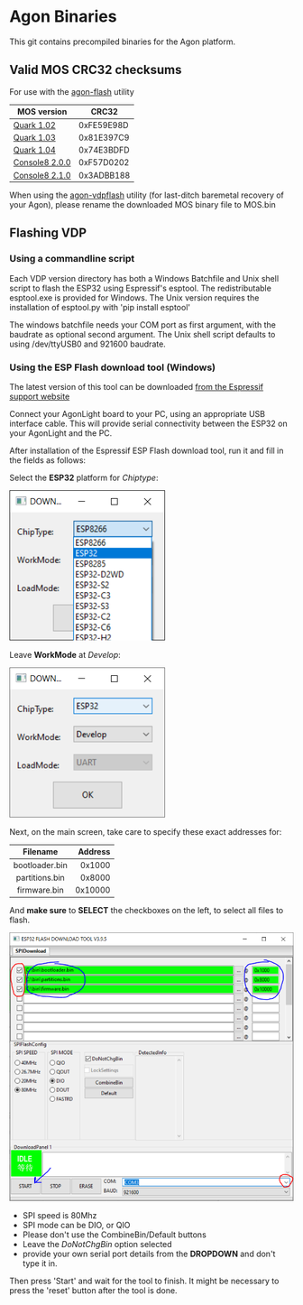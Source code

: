 # Agon Binaries
This git contains precompiled binaries for the Agon platform.

## Valid MOS CRC32 checksums
For use with the [agon-flash](https://github.com/envenomator/agon-flash) utility

| MOS version | CRC32      |
|-------------|------------|
| [Quark 1.02](https://github.com/envenomator/agon-binaries/raw/master/MOS/1.02/MOS.bin)    | 0xFE59E98D |
| [Quark 1.03](https://github.com/breakintoprogram/agon-mos/releases/download/v1.03/MOS.bin)    | 0x81E397C9 |
| [Quark 1.04](https://github.com/breakintoprogram/agon-mos/releases/download/v1.04/MOS.bin)    | 0x74E3BDFD |
| [Console8 2.0.0](https://github.com/AgonConsole8/agon-mos/releases/download/v2.0.0/MOS.bin)    | 0xF57D0202 |
| [Console8 2.1.0](https://github.com/AgonConsole8/agon-mos/releases/download/v2.1.0/MOS.bin)    | 0x3ADBB188 |

When using the [agon-vdpflash](https://github.com/envenomator/agon-vdpflash) utility (for last-ditch baremetal recovery of your Agon), please rename the downloaded MOS binary file to MOS.bin

## Flashing VDP
### Using a commandline script
Each VDP version directory has both a Windows Batchfile and Unix shell script to flash the ESP32 using Espressif's esptool. The redistributable esptool.exe is provided for Windows. The Unix version requires the installation of esptool.py with 'pip install esptool'

The windows batchfile needs your COM port as first argument, with the baudrate as optional second argument.
The Unix shell script defaults to using /dev/ttyUSB0 and 921600 baudrate.

### Using the ESP Flash download tool (Windows)
The latest version of this tool can be downloaded [from the Espressif support website](https://www.espressif.com/en/support/download/other-tools?keys=&field_type_tid%5B%5D=13)

Connect your AgonLight board to your PC, using an appropriate USB interface cable. This will provide serial connectivity between the ESP32 on your AgonLight and the PC.

After installation of the Espressif ESP Flash download tool, run it and fill in the fields as follows:

Select the **ESP32** platform for *Chiptype*:

![espressif settings1](/flash-settings1.png)

Leave **WorkMode** at *Develop*:

![espressif settings2](/flash-settings2.png)

Next, on the main screen, take care to specify these exact addresses for:

|    Filename    | Address |
|:--------------:|--------:|
| bootloader.bin |  0x1000 |
| partitions.bin |  0x8000 |
|  firmware.bin  | 0x10000 |

And **make sure** to **SELECT** the checkboxes on the left, to select all files to flash.

![espressif settings2](/flash-tool.png)

- SPI speed is 80Mhz
- SPI mode can be DIO, or QIO
- Please don't use the CombineBin/Default buttons
- Leave the *DoNotChgBin* option selected
- provide your own serial port details from the **DROPDOWN** and don't type it in.
 
Then press 'Start' and wait for the tool to finish. It might be necessary to press the 'reset' button after the tool is done.
